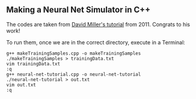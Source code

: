 ## Making a Neural Net Simulator in C++

The codes are taken from [David Miller's tutorial](http://www.millermattson.com/dave/?p=54) from 2011. Congrats to his work!

To run them, once we are in the correct directory, execute in a Terminal:
```
g++ makeTrainingSamples.cpp -o makeTrainingSamples
./makeTrainingSamples > trainingData.txt
vim trainingData.txt
:q
g++ neural-net-tutorial.cpp -o neural-net-tutorial
./neural-net-tutorial > out.txt
vim out.txt
:q
```
